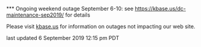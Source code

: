 *** Ongoing weekend outage September 6-10: see <a href="https://kbase.us/dc-maintenance-sep2019/">https://kbase.us/dc-maintenance-sep2019/</a> for details

Please visit <a href="https://kbase.us">kbase.us</a> for information on outages not impacting our web site.

last updated 6 September 2019 12:15 pm PDT
